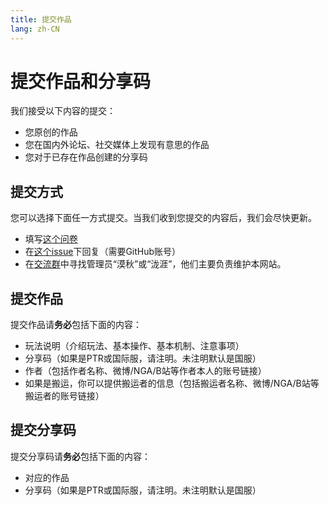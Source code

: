 ```yaml
---
title: 提交作品
lang: zh-CN
---
```


# 提交作品和分享码

我们接受以下内容的提交：

* 您原创的作品
* 您在国内外论坛、社交媒体上发现有意思的作品
* 您对于已存在作品创建的分享码

## 提交方式

您可以选择下面任一方式提交。当我们收到您提交的内容后，我们会尽快更新。

* 填写[这个问卷](https://wj.qq.com/s2/3723363/dd26/)
* 在[这个issue](https://github.com/sylingd/ow-workshop/issues/4)下回复（需要GitHub账号）
* 在[交流群](https://jq.qq.com/?_wv=1027&k=5J2QSeu)中寻找管理员“漠秋”或“泷涯”，他们主要负责维护本网站。

## 提交作品

提交作品请**务必**包括下面的内容：

* 玩法说明（介绍玩法、基本操作、基本机制、注意事项）
* 分享码（如果是PTR或国际服，请注明。未注明默认是国服）
* 作者（包括作者名称、微博/NGA/B站等作者本人的账号链接）
* 如果是搬运，你可以提供搬运者的信息（包括搬运者名称、微博/NGA/B站等搬运者的账号链接）

## 提交分享码

提交分享码请**务必**包括下面的内容：

* 对应的作品
* 分享码（如果是PTR或国际服，请注明。未注明默认是国服）
